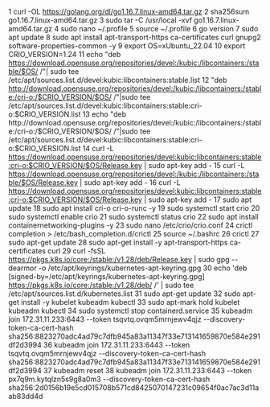  1  curl -OL https://golang.org/dl/go1.16.7.linux-amd64.tar.gz
    2  sha256sum go1.16.7.linux-amd64.tar.gz
    3  sudo tar -C /usr/local -xvf go1.16.7.linux-amd64.tar.gz
    4  sudo nano ~/.profile
    5  source ~/.profile
    6  go version
    7  sudo apt update
    8  sudo apt install apt-transport-https ca-certificates curl gnupg2 software-properties-common -y
    9  export OS=xUbuntu_22.04
   10  export CRIO_VERSION=1.24
   11  echo "deb https://download.opensuse.org/repositories/devel:/kubic:/libcontainers:/stable/$OS/ /"| sudo tee /etc/apt/sources.list.d/devel:kubic:libcontainers:stable.list
   12  "deb http://download.opensuse.org/repositories/devel:/kubic:/libcontainers:/stable:/cri-o:/$CRIO_VERSION/$OS/ /"|sudo tee /etc/apt/sources.list.d/devel:kubic:libcontainers:stable:cri-o:$CRIO_VERSION.list
   13  echo "deb http://download.opensuse.org/repositories/devel:/kubic:/libcontainers:/stable:/cri-o:/$CRIO_VERSION/$OS/ /"|sudo tee /etc/apt/sources.list.d/devel:kubic:libcontainers:stable:cri-o:$CRIO_VERSION.list
   14  curl -L https://download.opensuse.org/repositories/devel:kubic:libcontainers:stable:cri-o:$CRIO_VERSION/$OS/Release.key | sudo apt-key add -
   15  curl -L https://download.opensuse.org/repositories/devel:/kubic:/libcontainers:/stable/$OS/Release.key | sudo apt-key add -
   16  curl -L https://download.opensuse.org/repositories/devel:kubic:libcontainers:stable:cri-o:$CRIO_VERSION/$OS/Release.key | sudo apt-key add -
   17  sudo apt update
   18  sudo apt install cri-o cri-o-runc -y
   19  sudo systemctl start crio
   20  sudo systemctl enable crio
   21  sudo systemctl status crio
   22  sudo apt install containernetworking-plugins -y
   23  sudo nano /etc/crio/crio.conf
   24  crictl completion > /etc/bash_completion.d/crictl
   25  source ~/.bashrc
   26  crictl
   27  sudo apt-get update
   28  sudo apt-get install -y apt-transport-https ca-certificates curl
   29  curl -fsSL https://pkgs.k8s.io/core:/stable:/v1.28/deb/Release.key | sudo gpg --dearmor -o /etc/apt/keyrings/kubernetes-apt-keyring.gpg
   30  echo 'deb [signed-by=/etc/apt/keyrings/kubernetes-apt-keyring.gpg] https://pkgs.k8s.io/core:/stable:/v1.28/deb/ /' | sudo tee /etc/apt/sources.list.d/kubernetes.list
   31  sudo apt-get update
   32  sudo apt-get install -y kubelet kubeadm kubectl
   33  sudo apt-mark hold kubelet kubeadm kubectl
   34  sudo systemctl stop containerd.service
   35  kubeadm join 172.31.11.233:6443 --token tsqvtq.ovqm5mrnjewv4qjz         --discovery-token-ca-cert-hash sha256:8823270adc4ad79c7dfb945a83a11347f33e713141659870e584e291df2d3994
   36  kubeadm join 172.31.11.233:6443 --token tsqvtq.ovqm5mrnjewv4qjz         --discovery-token-ca-cert-hash sha256:8823270adc4ad79c7dfb945a83a11347f33e713141659870e584e291df2d3994
   37  kubeadm reset
   38  kubeadm join 172.31.11.233:6443 --token px7q9m.kytqlzn5s9g8a0m3         --discovery-token-ca-cert-hash sha256:2d0156b19e5cd015708b571cd8425070147231c09654f0ac7ac3d11aab83dd4d